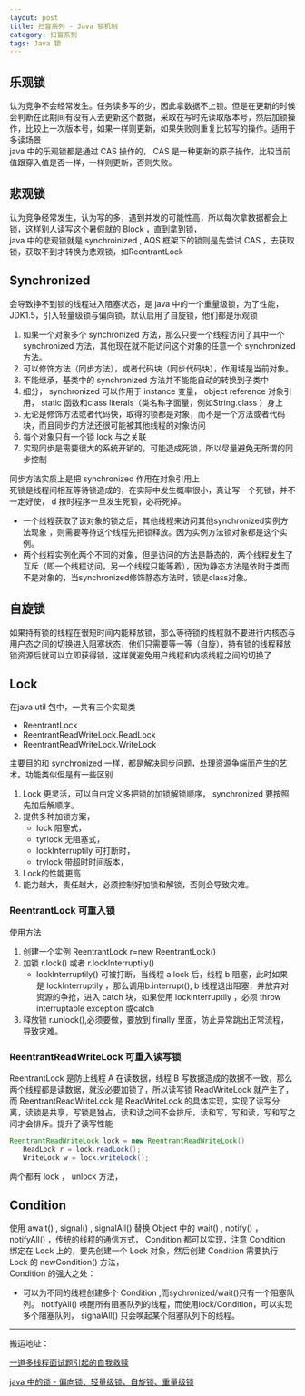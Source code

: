 ```yaml
---
layout: post
title: 扫盲系列 - Java 锁机制
category: 扫盲系列
tags: Java 锁
---
```

<!-- * content -->
<!-- {:toc} -->

## 乐观锁
认为竞争不会经常发生。任务读多写的少，因此拿数据不上锁。但是在更新的时候会判断在此期间有没有人去更新这个数据，采取在写时先读取版本号，然后加锁操作，比较上一次版本号，如果一样则更新，如果失败则重复比较写的操作。适用于多读场景   
java 中的乐观锁都是通过 CAS 操作的， CAS 是一种更新的原子操作，比较当前值跟穿入值是否一样，一样则更新，否则失败。

## 悲观锁
认为竞争经常发生，认为写的多，遇到并发的可能性高，所以每次拿数据都会上锁，这样别人读写这个暑假就的 Block ，直到拿到锁，   
java 中的悲观锁就是 synchroinized , AQS 框架下的锁则是先尝试 CAS ，去获取锁，获取不到才转换为悲观锁，如ReentrantLock

## Synchronized
会导致挣不到锁的线程进入阻塞状态，是 java 中的一个重量级锁，为了性能，JDK1.5，引入轻量级锁与偏向锁，默认启用了自旋锁，他们都是乐观锁
1. 如果一个对象多个 synchronized 方法，那么只要一个线程访问了其中一个 synchronized 方法，其他现在就不能访问这个对象的任意一个 synchronized 方法。
2. 可以修饰方法（同步方法），或者代码块（同步代码块），作用域是当前对象。
3. 不能继承，基类中的 synchronized 方法并不能能自动的转换到子类中
4. 细分， synchronized 可以作用于 instance 变量， object reference 对象引用， static 函数和class literals（类名称字面量，例如String.class ）身上
5. 无论是修饰方法或者代码快，取得的锁都是对象，而不是一个方法或者代码块，而且同步的方法还很可能被其他线程的对象访问
6. 每个对象只有一个锁 lock 与之关联
7. 实现同步是需要很大的系统开销的，可能造成死锁，所以尽量避免无所谓的同步控制

同步方法实质上是把 synchronized 作用在对象引用上  
死锁是线程间相互等待锁造成的，在实际中发生概率很小，真让写一个死锁，并不一定好使， d 按时程序一旦发生死锁，必将死掉。

* 一个线程获取了该对象的锁之后，其他线程来访问其他synchronized实例方法现象 ，则需要等待这个线程先把锁释放。因为实例方法锁对象都是这个实例。
* 两个线程实例化两个不同的对象，但是访问的方法是静态的，两个线程发生了互斥（即一个线程访问，另一个线程只能等着），因为静态方法是依附于类而不是对象的，当synchronized修饰静态方法时，锁是class对象。

## 自旋锁
如果持有锁的线程在很短时间内能释放锁，那么等待锁的线程就不要进行内核态与用户态之间的切换进入阻塞状态，他们只需要等一等（自旋），持有锁的线程释放锁资源后就可以立即获得锁，这样就避免用户线程和内核线程之间的切换了

## Lock
在java.util 包中，一共有三个实现类
* ReentrantLock
* ReentrantReadWriteLock.ReadLock
* ReentrantReadWriteLock.WriteLock

主要目的和 synchronized 一样，都是解决同步问题，处理资源争端而产生的艺术。功能类似但是有一些区别
1. Lock 更灵活，可以自由定义多把锁的加锁解锁顺序， synchronized 要按照先加后解顺序。
2. 提供多种加锁方案，
    * lock 阻塞式，
    * tyrlock 无阻塞式，
    * lockInterruptily 可打断时，
    * trylock 带超时时间版本，
3. Lock的性能更高
4. 能力越大，责任越大，必须控制好加锁和解锁，否则会导致灾难。

### ReentrantLock 可重入锁
使用方法
1. 创建一个实例   ReentrantLock r=new ReentrantLock()
2. 加锁  r.lock() 或者 r.lockInterruptily()
    * lockInterruptily() 可被打断，当线程 a  lock 后，线程 b 阻塞，此时如果是 lockInterruptily ，那么调用b.interrupt(), b 线程退出阻塞，并放弃对资源的争抢，进入 catch 块，如果使用 lockInterruptily ，必须 throw interruptable exception 或catch
3. 释放锁 r.unlock(),必须要做，要放到 finally 里面，防止异常跳出正常流程，导致灾难。

### ReentrantReadWriteLock 可重入读写锁
ReentrantLock 是防止线程 A 在读数据，线程 B 写数据造成的数据不一致，那么两个线程都是读数据，就没必要加锁了，所以读写锁 ReadWriteLock 就产生了，而 ReentrantReadWriteLock 是 ReadWriteLock 的具体实现，实现了读写分离，读锁是共享，写锁是独占，读和读之间不会排斥，读和写，写和读，写和写之间才会排斥。提升了读写性能

```java
ReentrantReadWriteLock lock = new ReentrantReadWriteLock()
　　ReadLock r = lock.readLock();
　　WriteLock w = lock.writeLock();
```
两个都有 lock ， unlock 方法，

## Condition
使用 await() , signal() , signalAll() 替换 Object 中的 wait() , notify() ， notifyAll() ，传统的线程的通信方式， Condition 都可以实现，注意 Condition 绑定在 Lock 上的，要先创建一个 Lock 对象，然后创建 Condition 需要执行 Lock 的 newCondition() 方法，  
Condition 的强大之处：
* 可以为不同的线程创建多个 Condition ,而sychronized/wait()只有一个阻塞队列。 notifyAll() 唤醒所有阻塞队列的线程，而使用lock/Condition，可以实现多个阻塞队列， signalAll() 只会唤起某个阻塞队列下的线程。


---
搬运地址：    

[一道多线程面试题引起的自我救赎](https://segmentfault.com/a/1190000006671595)

[java 中的锁 - 偏向锁、轻量级锁、自旋锁、重量级锁](https://blog.csdn.net/zqz_zqz/article/details/70233767)
